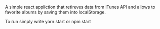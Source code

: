 A simple react appliction that retireves data from iTunes API and allows to favorite albums by saving them into localStorage.

To run simply write yarn start or npm start
